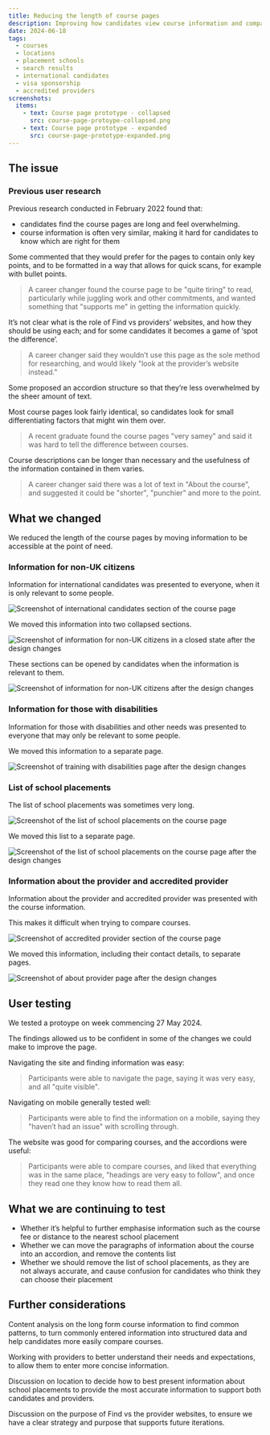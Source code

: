 ```yaml
---
title: Reducing the length of course pages
description: Improving how candidates view course information and compare courses by moving information to be accessible at the point of need.
date: 2024-06-18
tags:
  - courses
  - locations
  - placement schools
  - search results
  - international candidates
  - visa sponsorship
  - accredited providers
screenshots:
  items:
    - text: Course page prototype - collapsed
      src: course-page-protoype-collapsed.png
    - text: Course page prototype - expanded
      src: course-page-prototype-expanded.png
---
```


## The issue

### Previous user research

Previous research conducted in February 2022 found that:

- candidates find the course pages are long and feel overwhelming.
- course information is often very similar, making it hard for candidates to know which are right for them

Some commented that they would prefer for the pages to contain only key points, and to be formatted in a way that allows for quick scans, for example with bullet points.

> A career changer found the course page to be "quite tiring" to read, particularly while juggling work and other commitments, and wanted something that "supports me" in getting the information quickly.

It’s not clear what is the role of Find vs providers’ websites, and how they should be using each; and for some candidates it becomes a game of ‘spot the difference’.

> A career changer said they wouldn’t use this page as the sole method for researching, and would likely "look at the provider’s website instead."

Some proposed an accordion structure so that they’re less overwhelmed by the sheer amount of text.

Most course pages look fairly identical, so candidates look for small differentiating factors that might win them over.

> A recent graduate found the course pages "very samey" and said it was hard to tell the difference between courses.

Course descriptions can be longer than necessary and the usefulness of the information contained in them varies.

> A career changer said there was a lot of text in "About the course", and suggested it could be "shorter", "punchier" and more to the point.

## What we changed

We reduced the length of the course pages by moving information to be accessible at the point of need.

### Information for non-UK citizens

Information for international candidates was presented to everyone, when it is only relevant to some people.

![Screenshot of international candidates section of the course page](international-candidates-before.png)

We moved this information into two collapsed sections.

![Screenshot of information for non-UK citizens in a closed state after the design changes](international-candidates-after-closed.png)

These sections can be opened by candidates when the information is relevant to them.

![Screenshot of information for non-UK citizens after the design changes](international-candidates-after.png)

### Information for those with disabilities

Information for those with disabilities and other needs was presented to everyone that may only be relevant to some people.

We moved this information to a separate page.

![Screenshot of training with disabilities page after the design changes](training-with-disabilities-after.png)

### List of school placements

The list of school placements was sometimes very long.

![Screenshot of the list of school placements on the course page](school-placements-before.png)

We moved this list to a separate page.

![Screenshot of the list of school placements on the course page after the design changes](school-placements-after.png)

### Information about the provider and accredited provider

Information about the provider and accredited provider was presented with the course information.

This makes it difficult when trying to compare courses.

![Screenshot of accredited provider section of the course page](about-accredited-provider.png)

We moved this information, including their contact details, to separate pages.

![Screenshot of about provider page after the design changes](about-provider-after.png)

## User testing

We tested a protoype on week commencing 27 May 2024.

The findings allowed us to be confident in some of the changes we could make to improve the page.

Navigating the site and finding information was easy:

> Participants were able to navigate the page, saying it was very easy, and all "quite visible".

Navigating on mobile generally tested well:

> Participants were able to find the information on a mobile, saying they "haven’t had an issue" with scrolling through.

The website was good for comparing courses, and the accordions were useful:

> Participants were able to compare courses, and liked that everything was in the same place, "headings are very easy to follow", and once they read one they know how to read them all.

## What we are continuing to test

- Whether it’s helpful to further emphasise information such as the course fee or distance to the nearest school placement
- Whether we can move the paragraphs of information about the course into an accordion, and remove the contents list
- Whether we should remove the list of school placements, as they are not always accurate, and cause confusion for candidates who think they can choose their placement

## Further considerations

Content analysis on the long form course information to find common patterns, to turn commonly entered information into structured data and help candidates more easily compare courses.

Working with providers to better understand their needs and expectations, to allow them to enter more concise information.

Discussion on location to decide how to best present information about school placements to provide the most accurate information to support both candidates and providers.

Discussion on the purpose of Find vs the provider websites, to ensure we have a clear strategy and purpose that supports future iterations.
